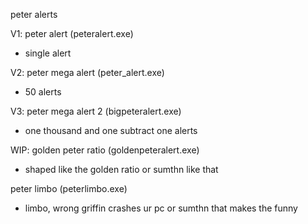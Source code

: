 peter alerts

V1:
peter alert (peteralert.exe)
- single alert 

V2: 
peter mega alert (peter_alert.exe)
- 50 alerts

V3: 
peter mega alert 2 (bigpeteralert.exe)
- one thousand and one subtract one alerts

WIP: 
golden peter ratio (goldenpeteralert.exe)
- shaped like the golden ratio or sumthn like that

peter limbo (peterlimbo.exe)
- limbo, wrong griffin crashes ur pc or sumthn that makes the funny 
